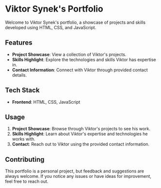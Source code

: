# Viktor Synek's Portfolio

Welcome to Viktor Synek's portfolio, a showcase of projects and skills developed using HTML, CSS, and JavaScript.

## Features

- **Project Showcase**: View a collection of Viktor's projects.
- **Skills Highlight**: Explore the technologies and skills Viktor has expertise in.
- **Contact Information**: Connect with Viktor through provided contact details.

## Tech Stack

- **Frontend**: HTML, CSS, JavaScript

## Usage

1. **Project Showcase**: Browse through Viktor's projects to see his work.
2. **Skills Highlight**: Learn about Viktor's expertise and technologies he works with.
3. **Contact**: Reach out to Viktor using the provided contact information.

## Contributing

This portfolio is a personal project, but feedback and suggestions are always welcome. If you notice any issues or have ideas for improvement, feel free to reach out.
